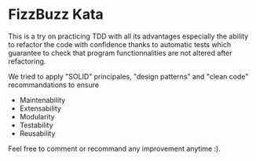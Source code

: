 # FizzBuzz Kata

This is a try on practicing TDD with all its advantages especially the ability to refactor the code with confidence thanks to automatic tests which guarantee to check that program functionnalities are not altered after refactoring.

We tried to apply "SOLID" principales, "design patterns" and "clean code" recommandations to ensure 
  - Maintenability
  - Extensability
  - Modularity
  - Testability
  - Reusability

Feel free to comment or recommand any improvement anytime :).
